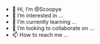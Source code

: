 - 👋 Hi, I’m @Scoopye
- 👀 I’m interested in ...
- 🌱 I’m currently learning ...
- 💞️ I’m looking to collaborate on ...
- 📫 How to reach me ...

<!---
Scoopye/Scoopye is a ✨ special ✨ repository because its `README.md` (this file) appears on your GitHub profile.
You can click the Preview link to take a look at your changes.
--->
